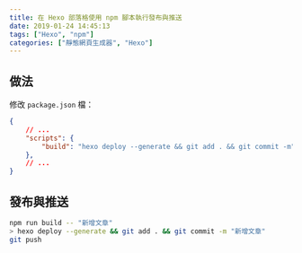 ```yaml
---
title: 在 Hexo 部落格使用 npm 腳本執行發布與推送
date: 2019-01-24 14:45:13
tags: ["Hexo", "npm"]
categories: ["靜態網頁生成器", "Hexo"]
---
```


## 做法

修改 `package.json` 檔：

```JSON
{
    // ...
    "scripts": {
        "build": "hexo deploy --generate && git add . && git commit -m"
    },
    // ...
}
```

## 發布與推送

```BASH
npm run build -- "新增文章"
> hexo deploy --generate && git add . && git commit -m "新增文章"
git push
```
